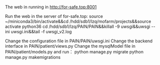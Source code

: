 The web in running in http://for-safe.top:8001

Run the web in the server of for-safe.top:
source ~/miniconda3/bin/activate&&cd /hdd/sdb1/lzq/mofarm/projects&&source activate python36
cd /hdd/sdb1/lzq/PAIN/PAIN&&killall -9 uwsgi&&uwsgi --ini uwsgi.ini&&tail -f uwsgi_v2.log

Change the configuration file in PAIN/PAIN/uwsgi.ini
Change the backend interface in PAIN/patient/views.py
Change the mysqlModel file in PAIN/patient/models.py and run：
python manage.py migrate
python manage.py makemigrations
